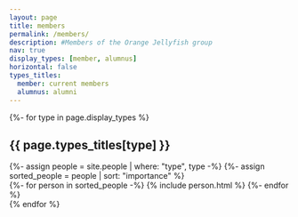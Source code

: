 ```yaml
---
layout: page
title: members
permalink: /members/
description: #Members of the Orange Jellyfish group
nav: true
display_types: [member, alumnus]
horizontal: false
types_titles:
  member: current members
  alumnus: alumni
---
```


<!-- pages/people.md -->
<div class="projects">
{%- for type in page.display_types %}
  <h2 class="type">{{ page.types_titles[type] }}</h2>
  {%- assign people = site.people | where: "type", type -%}
  {%- assign sorted_people = people | sort: "importance" %}
  <!-- Generate cards for each person -->
  <div class="grid">
  {%- for person in sorted_people -%}
    {% include person.html %}
  {%- endfor %}
  </div>
{% endfor %}
